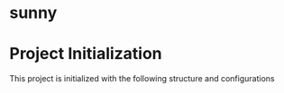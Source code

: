 # sunny

# Project Initialization

This project is initialized with the following structure and configurations
